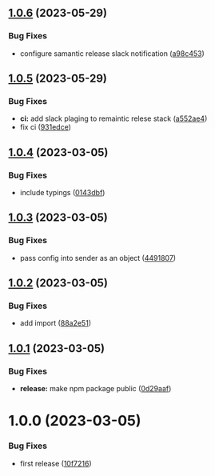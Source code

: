 ## [1.0.6](https://github.com/advertikon/package-slack-notification/compare/v1.0.5...v1.0.6) (2023-05-29)


### Bug Fixes

* configure samantic release slack notification ([a98c453](https://github.com/advertikon/package-slack-notification/commit/a98c453c3d8bdc7a3bd6cc6dfb4c72b8d961293f))

## [1.0.5](https://github.com/advertikon/package-slack-notification/compare/v1.0.4...v1.0.5) (2023-05-29)


### Bug Fixes

* **ci:** add slack plaging to remaintic relese stack ([a552ae4](https://github.com/advertikon/package-slack-notification/commit/a552ae48c1404d11ee91d25d5ec96ed2a619cba4))
* fix ci ([931edce](https://github.com/advertikon/package-slack-notification/commit/931edce37bba49e4397d5c53cc7a5680ae180373))

## [1.0.4](https://github.com/advertikon/package-slack-notification/compare/v1.0.3...v1.0.4) (2023-03-05)


### Bug Fixes

* include typings ([0143dbf](https://github.com/advertikon/package-slack-notification/commit/0143dbf3029e33ccafe100d2765a06e31ceca1b7))

## [1.0.3](https://github.com/advertikon/package-slack-notification/compare/v1.0.2...v1.0.3) (2023-03-05)


### Bug Fixes

* pass config into sender as an object ([4491807](https://github.com/advertikon/package-slack-notification/commit/44918077bf5833948c5b9af0c3f922016786a4bc))

## [1.0.2](https://github.com/advertikon/package-slack-notification/compare/v1.0.1...v1.0.2) (2023-03-05)


### Bug Fixes

* add import ([88a2e51](https://github.com/advertikon/package-slack-notification/commit/88a2e517b72d8d20f31d50d462cc82ce1a9c53ce))

## [1.0.1](https://github.com/advertikon/package-slack-notification/compare/v1.0.0...v1.0.1) (2023-03-05)


### Bug Fixes

* **release:** make npm package public ([0d29aaf](https://github.com/advertikon/package-slack-notification/commit/0d29aaf81c0c36b65e5679276b7d0c60ac19372f))

# 1.0.0 (2023-03-05)


### Bug Fixes

* first release ([10f7216](https://github.com/advertikon/package-slack-notification/commit/10f721653e8d736cf17297386ad593efa56f7778))
